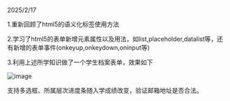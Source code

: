 2025/2/17

1.重新回顾了html5的语义化标签使用方法

2.学习了html5的表单新增元素属性以及用法，如list,placeholder,datalist等，还有新增的表单事件(onkeyup,onkeydown,oninput等)

3.利用上述所学知识做了一个学生档案表单，效果如下

![image](https://github.com/user-attachments/assets/d3bc7d60-b4f7-41f2-9862-a5d504c3c010)

支持多选框、所属层次进度条随入学成绩改变，验证邮箱地址是否合法。
